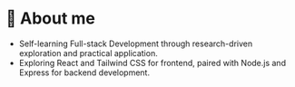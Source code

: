 <h1> 🚀 About me </h1> 

- Self-learning Full-stack Development through research-driven exploration and practical application.
- Exploring React and Tailwind CSS for frontend, paired with Node.js and Express for backend development.

